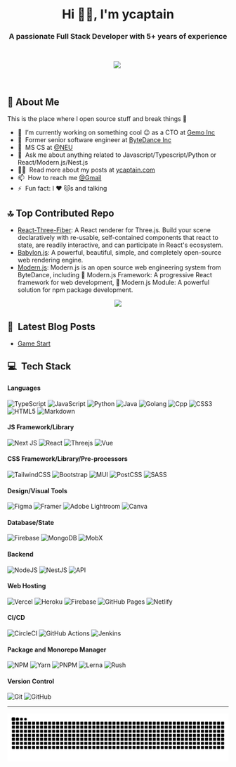 <h1 align="center">Hi 👋🏻, I'm ycaptain</h1>
<h3 align="center">A passionate Full Stack Developer with 5+ years of experience</h3>
<div align="center">
 <a href="https://me.ycaptain.com" target="_blank"><img alt="" src="https://img.shields.io/badge/Portfolio-000?logo=vercel&logoColor=yellow&style=for-the-badge" style="vertical-align:center" /></a>
 <a href="https://twitter.com/ycaptain" target="_blank"><img alt="" src="https://img.shields.io/badge/Twitter-000?logo=Twitter&logoColor=1DA1F2&style=for-the-badge" style="vertical-align:center" /></a>
 <a href="https://linkedin.com/in/ycaptain" target="_blank"><img alt="" src="https://img.shields.io/badge/LinkedIn-000?logo=linkedin&logoColor=0A66C2&style=for-the-badge" style="vertical-align:center" /></a>
 <a href="https://instagram.com/ycaptain" target="_blank"><img alt="" src="https://img.shields.io/badge/Instagram-000?style=for-the-badge&logo=Instagram&logoColor=E4405F" style="vertical-align:center" /></a>
</div>
<p align="center">
 <img src="https://visitcount.itsvg.in/api?id=ycaptain&icon=6&color=0" style="height: 28px">
 <a href="https://www.buymeacoffee.com/ycaptain" target="_blank"><img alt="" src="https://img.shields.io/badge/Buy%20Me%20a%20Coffee-ffdd00?style=for-the-badge&logo=buy-me-a-coffee&logoColor=black" style="vertical-align:center" /></a>
</p>
<div align="center"><img alt="" src="https://quotes-github-readme.vercel.app/api?type=horizontal&theme=merko" /></div>

## 💫 About Me
This is the place where I open source stuff and break things :rofl:
- 🔭 &nbsp;I’m currently working on something cool :wink: as a CTO at [Gemo Inc](https://www.bytedance.com/en/)
- 🌱 &nbsp;Former senior software engineer at [ByteDance Inc](https://www.bytedance.com/en/)
- :school:&nbsp; MS CS at [@NEU](http://neu.edu/)
- 💬 &nbsp;Ask me about anything related to Javascript/Typescript/Python or React/Modern.js/Nest.js
- 👨‍💻 &nbsp;Read more about my posts at [ycaptain.com](https://me.ycaptain.com/)
- 📫&nbsp; How to reach me [@Gmail](mailto:cz.ycaptain@gmail.com)
- ⚡&nbsp; Fun fact: I :heart: :cat:s and talking

## 🔝 Top Contributed Repo
- [React-Three-Fiber](https://github.com/pmndrs/react-three-fiber): A React renderer for Three.js. Build your scene declaratively with re-usable, self-contained components that react to state, are readily interactive, and can participate in React's ecosystem.
- [Babylon.js](https://github.com/BabylonJS/Babylon.js): A powerful, beautiful, simple, and completely open-source web rendering engine.
- [Modern.js](https://github.com/web-infra-dev/modern.js): Modern.js is an open source web engineering system from ByteDance, including 🦄 Modern.js Framework: A progressive React framework for web development, 🐧 Modern.js Module: A powerful solution for npm package development.

<p align="center"><img src="https://github-contributor-stats.vercel.app/api?username=ycaptain&limit=5&theme=dracula&combine_all_yearly_contributions=true" /></p>

## 📕 &nbsp;Latest Blog Posts
<!-- BLOG-POST-LIST:START -->
- [Game Start](https://me.ycaptain.com/posts/game-start)
<!-- BLOG-POST-LIST:END -->
## 💻 &nbsp;Tech Stack 
#### Languages
![TypeScript](https://img.shields.io/badge/-TypeScript-000?style=for-the-badge&logo=typescript)
![JavaScript](https://img.shields.io/badge/-JavaScript-000?style=for-the-badge&logo=javascript)
![Python](https://img.shields.io/badge/-Python-000?style=for-the-badge&logo=python)
![Java](https://img.shields.io/badge/-Java-000?style=for-the-badge&logo=java)
![Golang](https://img.shields.io/badge/golang-000?style=for-the-badge&logo=golang)
![Cpp](https://img.shields.io/badge/cpp-000?style=for-the-badge&logo=cpp)
![CSS3](https://img.shields.io/badge/-CSS3-000?style=for-the-badge&logo=css3)
![HTML5](https://img.shields.io/badge/-HTML5-000?style=for-the-badge&logo=html5)
![Markdown](https://img.shields.io/badge/-Markdown-000?style=for-the-badge&logo=markdown)

#### JS Framework/Library
![Next JS](https://img.shields.io/badge/-NextJS-000?style=for-the-badge&logo=next.js)
![React](https://img.shields.io/badge/-ReactJS-000?style=for-the-badge&logo=react)
![Threejs](https://img.shields.io/badge/-ThreeJS-000?style=for-the-badge&logo=three.js)
![Vue](https://img.shields.io/badge/-vue-000?style=for-the-badge&logo=vue)

#### CSS Framework/Library/Pre-processors
![TailwindCSS](https://img.shields.io/badge/-TailwindCSS-000?style=for-the-badge&logo=tailwind-css)
![Bootstrap](https://img.shields.io/badge/-Bootstrap-000?style=for-the-badge&logo=bootstrap)
![MUI](https://img.shields.io/badge/-MUI-000?style=for-the-badge&logo=mui)
![PostCSS](https://img.shields.io/badge/-PostCSS-000?style=for-the-badge&logo=postcss)
![SASS](https://img.shields.io/badge/-SASS-000?style=for-the-badge&logo=sass)

#### Design/Visual Tools
![Figma](https://img.shields.io/badge/-Figma-000?style=for-the-badge&logo=figma)
![Framer](https://img.shields.io/badge/-Framer-000?style=for-the-badge&logo=framer)
![Adobe Lightroom](https://img.shields.io/badge/-Adobe%20Lightroom-000?style=for-the-badge&logo=adobe%20lightroom)
![Canva](https://img.shields.io/badge/-Canva-000?style=for-the-badge&logo=canva)

#### Database/State
![Firebase](https://img.shields.io/badge/-Firebase-000?style=for-the-badge&logo=firebase)
![MongoDB](https://img.shields.io/badge/-MongoDB-000?style=for-the-badge&logo=mongodb)
![MobX](https://img.shields.io/badge/-MobX-000?style=for-the-badge&logo=mobx)

#### Backend
![NodeJS](https://img.shields.io/badge/-NodeJS-000?style=for-the-badge&logo=node.js&logoColor=pink)
![NestJS](https://img.shields.io/badge/-NextJS-000?style=for-the-badge&logo=nestjs)
![API](https://img.shields.io/badge/-API-000?style=for-the-badge&logo=fastapi)

#### Web Hosting
![Vercel](https://img.shields.io/badge/-Vercel-000?style=for-the-badge&logo=vercel)
![Heroku](https://img.shields.io/badge/-Heroku-000?style=for-the-badge&logo=heroku)
![Firebase](https://img.shields.io/badge/-Firebase-000?style=for-the-badge&logo=firebase)
![GitHub Pages](https://img.shields.io/badge/-GitHub%20Pages-000?style=for-the-badge&logo=github)
![Netlify](https://img.shields.io/badge/-Netlify-000?style=for-the-badge&logo=netlify)

#### CI/CD
![CircleCI](https://img.shields.io/badge/-circle%20ci-000?style=for-the-badge&logo=circleci)
![GitHub Actions](https://img.shields.io/badge/-github%20actions-000?style=for-the-badge&logo=githubactions)
![Jenkins](https://img.shields.io/badge/-jenkins-000?style=for-the-badge&logo=jenkins)

#### Package and Monorepo Manager
![NPM](https://img.shields.io/badge/-NPM-000?style=for-the-badge&logo=npm)
![Yarn](https://img.shields.io/badge/-yarn-000?style=for-the-badge&logo=yarn)
![PNPM](https://img.shields.io/badge/-pnpm-000?style=for-the-badge&logo=pnpm)
![Lerna](https://img.shields.io/badge/-lerna-000?style=for-the-badge&logo=lerna)
![Rush](https://img.shields.io/badge/-rush-000?style=for-the-badge&logo=rush)

#### Version Control
![Git](https://img.shields.io/badge/-Git-000?style=for-the-badge&logo=git)
![GitHub](https://img.shields.io/badge/-GitHub-000?style=for-the-badge&logo=github)

---
<p align="center">
<img src="https://github.com/ycaptain/ycaptain/blob/output/github-contribution-grid-snake.svg">
</p>
